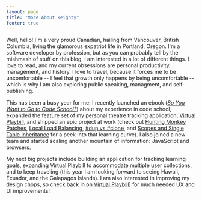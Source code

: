 ```yaml
---
layout: page
title: "More About keighty"
footer: true
---
```


Well, hello! I'm a very proud Canadian, hailing from Vancouver, British Columbia, living the glamorous expatriot life in Portland, Oregon. I'm a software developer by profession, but as you can probably tell by the mishmash of stuff on this blog, I am interested in a lot of different things. I love to read, and my current obsessions are personal productivity, management, and history. I love to travel, because it forces me to be uncomfortable -- I feel that growth only happens by being uncomfortable -- which is why I am also exploring public speaking, managment, and self-publishing.

This has been a busy year for me: I recently launched an ebook ([_So You Want to Go to Code School?_](http://codeschoolbook.com/buy-the-book/)) about my experience in code school, expanded the feature set of my personal theatre tracking application, [Virtual Playbill](https://virtual-playbill.herokuapp.com), and shipped an epic project at work (check out [Hunting Monkey Patches](http://katieleonard.ca/blog/2015/hunting-monkey-patches/), [Local Load Balancing](http://katieleonard.ca/blog/2015/local-load-balancing/), [#dup vs #clone](http://katieleonard.ca/blog/2015/number-dup-vs-number-clone-in-ruby-and-rails/), and [Scopes and Single Table Inheritance](http://katieleonard.ca/blog/2015/scopes-and-single-table-inheritance/) for a peek into that learning curve). I also joined a new team and started scaling another mountain of information: JavaScript and browsers.

My next big projects include building an application for tracking learning goals, expanding Virtual Playbill to accommodate multiple user collections, and to keep traveling (this year I am looking forward to seeing Hawaii, Ecuador, and the Galapagos Islands). I am also interested in improving my design chops, so check back in on [Virtual Playbill](https://virtual-playbill.herokuapp.com/signup)] for much needed UX and UI improvements!
